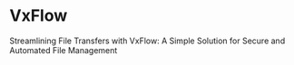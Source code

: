 # VxFlow
Streamlining File Transfers with VxFlow: A Simple Solution for Secure and Automated File Management
